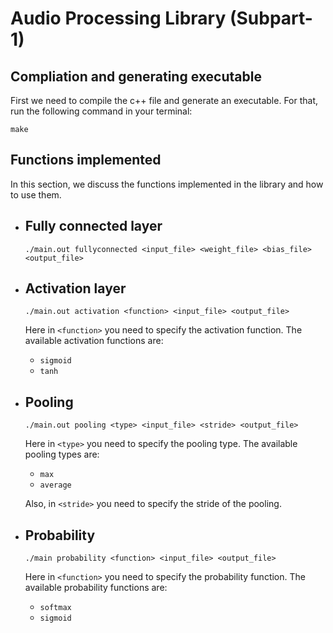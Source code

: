 # Audio Processing Library (Subpart-1)

## Compliation and generating executable

First we need to compile the c++ file and generate an executable. For that, run the following command in your terminal:

```console
make
```

## Functions implemented

In this section, we discuss the functions implemented in the library and how to use them.

* ## Fully connected layer
  
  `./main.out fullyconnected <input_file> <weight_file> <bias_file> <output_file> `

* ## Activation layer

    `./main.out activation <function> <input_file> <output_file>`

    Here in `<function>` you need to specify the activation function. The available activation functions are:
    * `sigmoid`
    * `tanh`
  
* ## Pooling 

    `./main.out pooling <type> <input_file> <stride> <output_file>`

    Here in `<type>` you need to specify the pooling type. The available pooling types are:
    * `max`
    * `average`

    Also, in `<stride>` you need to specify the stride of the pooling.
* ## Probability

    `./main probability <function> <input_file> <output_file>`

    Here in `<function>` you need to specify the probability function. The available probability functions are:
    * `softmax`
    * `sigmoid`